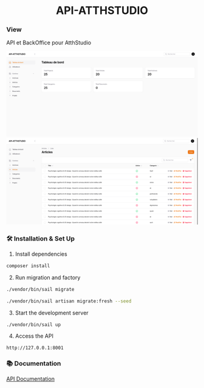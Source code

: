 <h1 align="center">
  API-ATTHSTUDIO
</h1>

### View

<p>API et BackOffice pour AtthStudio</p>

![home](public/img/home.png)
![article](public/img/article.png)

### 🛠 Installation & Set Up

1. Install dependencies

```sh
composer install
```

2. Run migration and factory

```sh
./vendor/bin/sail migrate
```

```sh
./vendor/bin/sail artisan migrate:fresh --seed
```

3. Start the development server

```
./vendor/bin/sail up
```

4. Access the API

```
http://127.0.0.1:8001
```

### 📚 Documentation

[API Documentation](https://api-atthstudio.up.railway.app/api/documentation)
